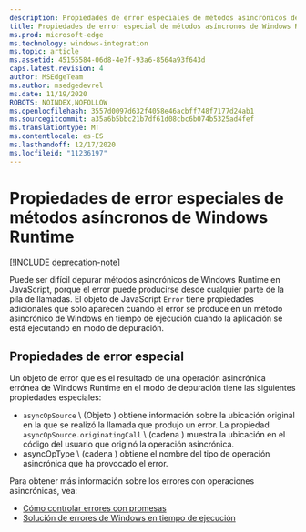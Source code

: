 ```yaml
---
description: Propiedades de error especiales de métodos asincrónicos de Windows Runtime.
title: Propiedades de error especial de métodos asíncronos de Windows Runtime
ms.prod: microsoft-edge
ms.technology: windows-integration
ms.topic: article
ms.assetid: 45155584-06d8-4e7f-93a6-8564a93f643d
caps.latest.revision: 4
author: MSEdgeTeam
ms.author: msedgedevrel
ms.date: 11/19/2020
ROBOTS: NOINDEX,NOFOLLOW
ms.openlocfilehash: 3557d0097d632f4058e46acbff748f7177d24ab1
ms.sourcegitcommit: a35a6b5bbc21b7df61d08cbc6b074b5325ad4fef
ms.translationtype: MT
ms.contentlocale: es-ES
ms.lasthandoff: 12/17/2020
ms.locfileid: "11236197"
---
```

# Propiedades de error especiales de métodos asíncronos de Windows Runtime  

[!INCLUDE [deprecation-note](../includes/legacy-edge-note.md)]  

Puede ser difícil depurar métodos asincrónicos de Windows Runtime en JavaScript, porque el error puede producirse desde cualquier parte de la pila de llamadas.  El objeto de JavaScript `Error` tiene propiedades adicionales que solo aparecen cuando el error se produce en un método asincrónico de Windows en tiempo de ejecución cuando la aplicación se está ejecutando en modo de depuración.  
  
## Propiedades de error especial  

Un objeto de error que es el resultado de una operación asincrónica errónea de Windows Runtime en el modo de depuración tiene las siguientes propiedades especiales:  

*   `asyncOpSource` \ (Objeto \) obtiene información sobre la ubicación original en la que se realizó la llamada que produjo un error.  La propiedad `asyncOpSource.originatingCall` \ (cadena \) muestra la ubicación en el código del usuario que originó la operación asincrónica.  
*   asyncOpType \ (cadena \) obtiene el nombre del tipo de operación asincrónica que ha provocado el error.  
    
Para obtener más información sobre los errores con operaciones asincrónicas, vea:  
  
*   [Cómo controlar errores con promesas][PreviousVersionsWindowsAppsHh700337]  
*   [Solución de errores de Windows en tiempo de ejecución][PreviousVersionsWindowsAppsHh974350]  

<!-- links -->  

[PreviousVersionsWindowsAppsHh700337]: /previous-versions/windows/apps/hh700337(v=win.10) "Cómo controlar errores con promesas (HTML) | Microsoft docs"  
[PreviousVersionsWindowsAppsHh974350]: /previous-versions/windows/apps/hh974350(v=win.10) "Solución de errores de Windows Runtime (HTML) | Microsoft docs"  
